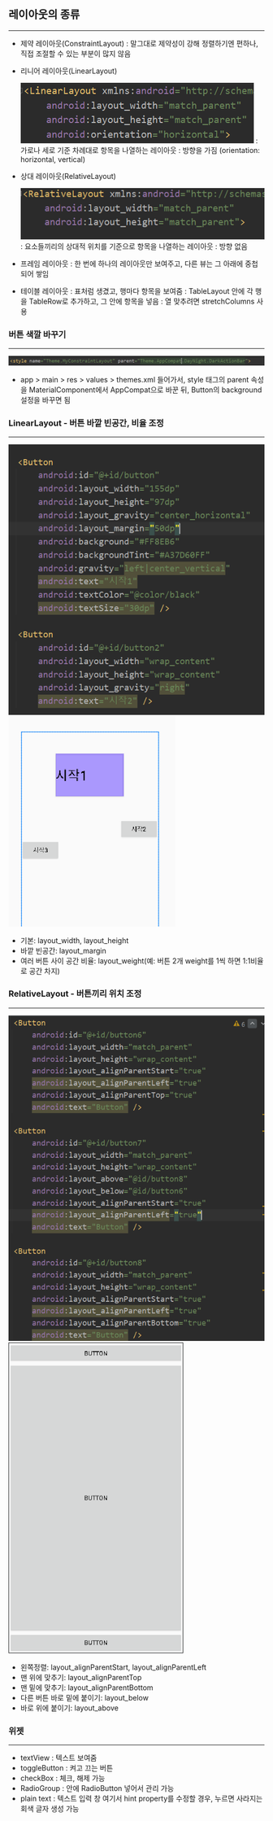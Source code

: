 ## 레이아웃의 종류
-------------
 - 제약 레이아웃(ConstraintLayout)
   : 말그대로 제약성이 강해 정렬하기엔 편하나, 직접 조절할 수 있는 부분이 많지 않음
   
 - 리니어 레이아웃(LinearLayout)
   
   ![img.png](img.png)
   : 가로나 세로 기준 차례대로 항목을 나열하는 레이아웃
   : 방향을 가짐 (orientation: horizontal, vertical)
   
 - 상대 레이아웃(RelativeLayout)
   
   ![img_1.png](img_1.png)
   : 요소들끼리의 상대적 위치를 기준으로 항목을 나열하는 레이아웃
   : 방향 없음
   
 - 프레임 레이아웃
   : 한 번에 하나의 레이아웃만 보여주고, 다른 뷰는 그 아래에 중첩되어 쌓임

 - 테이블 레이아웃
   : 표처럼 생겼고, 행마다 항목을 보여줌
   : TableLayout 안에 각 행을 TableRow로 추가하고, 그 안에 항목을 넣음
   : 열 맞추려면 stretchColumns 사용
### 버튼 색깔 바꾸기
-----------
   ![img_2.png](img_2.png)
 - app > main > res > values > themes.xml 들어가서, 
   style 태그의 parent 속성을 MaterialComponent에서 AppCompat으로 바꾼 뒤,
   Button의 background 설정을 바꾸면 됨
   
### LinearLayout - 버튼 바깥 빈공간, 비율 조정
-------------
![img_3.png](img_3.png)![img_4.png](img_4.png)
 - 기본: layout_width, layout_height
 - 바깥 빈공간: layout_margin
 - 여러 버튼 사이 공간 비율: layout_weight(예: 버튼 2개 weight를 1씩 하면 1:1비율로 공간 차지)

### RelativeLayout - 버튼끼리 위치 조정
-----------
 ![img_5.png](img_5.png)![img_6.png](img_6.png)
 - 왼쪽정렬: layout_alignParentStart, layout_alignParentLeft
 - 맨 위에 맞추기: layout_alignParentTop
 - 맨 밑에 맞추기: layout_alignParentBottom
 - 다른 버튼 바로 밑에 붙이기: layout_below
 - 바로 위에 붙이기: layout_above

### 위젯
----------
 - textView : 텍스트 보여줌
 - toggleButton : 켜고 끄는 버튼
 - checkBox : 체크, 해제 가능
 - RadioGroup : 안에 RadioButton 넣어서 관리 가능
 - plain text : 텍스트 입력 창
   여기서 hint property를 수정할 경우, 누르면 사라지는 회색 글자 생성 가능